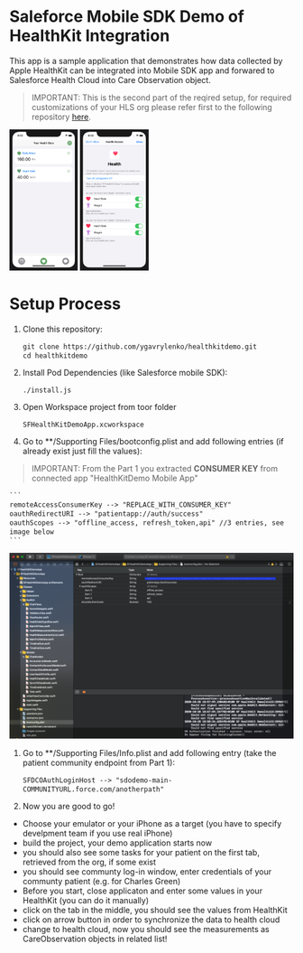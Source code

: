 # Saleforce Mobile SDK Demo of HealthKit Integration

This app is a sample application that demonstrates how data collected by Apple HealthKit can be integrated into Mobile SDK app and forwared to Salesforce Health Cloud into Care Observation object.

> IMPORTANT: This is the second part of the reqired setup, for required customizations of your HLS org please refer first to the following repository [here](https://github.com/ygavrylenko/healthkitdemo-sfdx.git).

<img src="images/HealthKitDemo-Measurements.png" height="250">
<img src="images/HealthKitDemo-Authorize.png" height="250">


# Setup Process

1. Clone this repository:

    ```
    git clone https://github.com/ygavrylenko/healthkitdemo.git
    cd healthkitdemo
    ```

1. Install Pod Dependencies (like Salesforce mobile SDK):

    ```
    ./install.js
	```

1. Open Workspace project from toor folder

    ```
    SFHealthKitDemoApp.xcworkspace
    ```

1. Go to **/Supporting Files/bootconfig.plist and add following entries (if already exist just fill the values):

> IMPORTANT: From the Part 1 you extracted **CONSUMER KEY** from connected app "HealthKitDemo Mobile App" 

    ```
    remoteAccessConsumerKey --> "REPLACE_WITH_CONSUMER_KEY"
    oauthRedirectURI --> "patientapp://auth/success"
    oauthScopes --> "offline_access, refresh_token,api" //3 entries, see image below
    ```

<img src="images/bootconfig.png">

1. Go to **/Supporting Files/Info.plist and add following entry (take the patient community endpoint from Part 1):

    ```
    SFDCOAuthLoginHost --> "sdodemo-main-COMMUNITYURL.force.com/anotherpath"
    ```

 1. Now you are good to go! 
 - Choose your emulator or your iPhone as a target (you have to specify develpment team if you use real iPhone)
 - build the project, your demo application starts now
 - you should also see some tasks for your patient on the first tab, retrieved from the org, if some exist
 - you should see communty log-in window, enter credentials of your communty patient (e.g. for Charles Green)
 - Before you start, close applicaton and enter some values in your HealthKit (you can do it manually)
 - click on the tab in the middle, you should see the values from HealthKit
 - click on arrow button in order to synchronize the data to health cloud
 - change to health cloud, now you should see the measurements as CareObservation objects in related list! 

